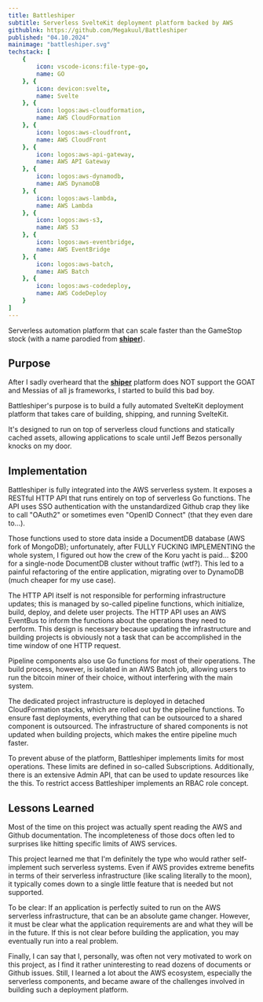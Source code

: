 ```yaml
---
title: Battleshiper
subtitle: Serverless SvelteKit deployment platform backed by AWS
githublnk: https://github.com/Megakuul/Battleshiper
published: "04.10.2024"
mainimage: "battleshiper.svg"
techstack: [
    {
        icon: vscode-icons:file-type-go,
        name: GO
    }, {
        icon: devicon:svelte,
        name: Svelte
    }, {
        icon: logos:aws-cloudformation,
        name: AWS CloudFormation
    }, {
        icon: logos:aws-cloudfront,
        name: AWS CloudFront
    }, {
        icon: logos:aws-api-gateway,
        name: AWS API Gateway
    }, {
        icon: logos:aws-dynamodb,
        name: AWS DynamoDB
    }, {
        icon: logos:aws-lambda,
        name: AWS Lambda
    }, {
        icon: logos:aws-s3,
        name: AWS S3
    }, {
        icon: logos:aws-eventbridge,
        name: AWS EventBridge
    }, {
        icon: logos:aws-batch,
        name: AWS Batch
    }, {
        icon: logos:aws-codedeploy,
        name: AWS CodeDeploy
    }
]
---
```



Serverless automation platform that can scale faster than the GameStop stock (with a name parodied from **[shiper](https://shiper.app)**).

## Purpose

After I sadly overheard that the **[shiper](https://shiper.app)** platform does NOT support the GOAT and Messias of all js frameworks, I started to build this bad boy.


Battleshiper's purpose is to build a fully automated SvelteKit deployment platform that takes care of building, shipping, and running SvelteKit.

It's designed to run on top of serverless cloud functions and statically cached assets, allowing applications to scale until Jeff Bezos personally knocks on my door.

## Implementation

Battleshiper is fully integrated into the AWS serverless system. It exposes a RESTful HTTP API that runs entirely on top of serverless Go functions. The API uses SSO authentication with the unstandardized Github crap they like to call "OAuth2" or sometimes even "OpenID Connect" (that they even dare to...).

Those functions used to store data inside a DocumentDB database (AWS fork of MongoDB); unfortunately, after FULLY FUCKING IMPLEMENTING the whole system, I figured out how the crew of the Koru yacht is paid... $200 for a single-node DocumentDB cluster without traffic (wtf?). This led to a painful refactoring of the entire application, migrating over to DynamoDB (much cheaper for my use case).


The HTTP API itself is not responsible for performing infrastructure updates; this is managed by so-called pipeline functions, which initialize, build, deploy, and delete user projects. The HTTP API uses an AWS EventBus to inform the functions about the operations they need to perform. This design is necessary because updating the infrastructure and building projects is obviously not a task that can be accomplished in the time window of one HTTP request.

Pipeline components also use Go functions for most of their operations. The build process, however, is isolated in an AWS Batch job, allowing users to run the bitcoin miner of their choice, without interfering with the main system.

The dedicated project infrastructure is deployed in detached CloudFormation stacks, which are rolled out by the pipeline functions. To ensure fast deployments, everything that can be outsourced to a shared component is outsourced. The infrastructure of shared components is not updated when building projects, which makes the entire pipeline much faster.


To prevent abuse of the platform, Battleshiper implements limits for most operations. These limits are defined in so-called Subscriptions. 
Additionally, there is an extensive Admin API, that can be used to update resources like the this. To restrict access Battleshiper implements an RBAC role concept.


## Lessons Learned

Most of the time on this project was actually spent reading the AWS and Github documentation.
The incompleteness of those docs often led to surprises like hitting specific limits of AWS services.

This project learned me that I'm definitely the type who would rather self-implement such serverless systems. Even if AWS provides extreme benefits in terms of their serverless infrastructure (like scaling literally to the moon), it typically comes down to a single little feature that is needed but not supported.

To be clear: If an application is perfectly suited to run on the AWS serverless infrastructure, that can be an absolute game changer. However, it must be clear what the application requirements are and what they will be in the future. If this is not clear before building the application, you may eventually run into a real problem.

Finally, I can say that I, personally, was often not very motivated to work on this project, as I find it rather uninteresting to read dozens of documents or Github issues. Still, I learned a lot about the AWS ecosystem, especially the serverless components, and became aware of the challenges involved in building such a deployment platform.